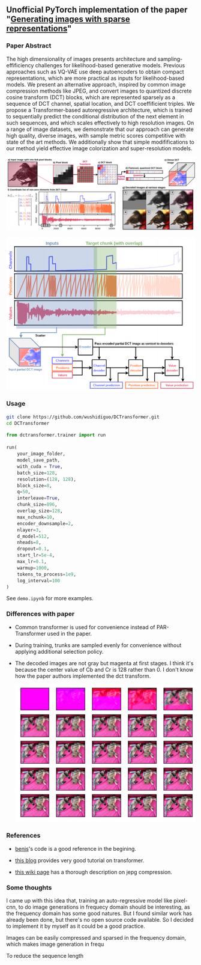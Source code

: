 ## Unofficial PyTorch implementation of the paper "[Generating images with sparse representations](https://arxiv.org/abs/2103.03841)"

### Paper Abstract

The high dimensionality of images presents architecture and sampling-effificiency challenges for likelihood-based generative models. Previous approaches such as VQ-VAE use deep autoencoders to obtain compact representations, which are more practical as inputs for likelihood-based models. We present an alternative approach, inspired by common image compression methods like JPEG, and convert images to quantized discrete cosine transform (DCT) blocks, which are represented sparsely as a sequence of DCT channel, spatial location, and DCT coeffificient triples. We propose a Transformer-based autoregressive architecture, which is trained to sequentially predict the conditional distribution of the next element in such sequences, and which scales effectively to high resolution images. On a range of image datasets, we demonstrate that our approach can generate high quality, diverse images, with sample metric scores competitive with state of the art methods. We additionally show that simple modififications to our method yield effective image colorization and super-resolution models.

![](./dctransformer.png)

![](./chunk_based_training.png)

### Usage

```bash
git clone https://github.com/wushidiguo/DCTransformer.git
cd DCTransformer
```

```python
from dctransformer.trainer import run

run(
    your_image_folder, 
    model_save_path,
    with_cuda = True,
    batch_size=128, 
    resolution=(128, 128), 
    block_size=8, 
    q=50, 
    interleave=True, 
    chunk_size=896, 
    overlap_size=128, 
    max_nchunk=10, 
    encoder_downsample=2, 
    nlayer=3, 
    d_model=512, 
    nheads=8,
    dropout=0.1,
    start_lr=5e-4,
    max_lr=0.1,
    warmup=1000,
    tokens_to_process=1e9,
    log_interval=100
)
```

See `demo.ipynb` for more examples.

### Differences with paper

- Common transformer is used  for convenience instead of PAR-Transformer used in the paper.

- During training, trunks are sampled evenly for convenience without applying additional selection policy.

- The decoded images are not gray but magenta at first stages. I think it's because the center value of Cb and Cr is 128 rather than 0. I don't know how the paper authors implemented the dct transform.
  
  ![decode.png](decode.png)

### References

- [benjs](https://github.com/benjs/DCTransformer-PyTorch/blob/main/dctransformer/transforms.py)'s code is a good reference in the begining.

- [this blog](http://nlp.seas.harvard.edu/annotated-transformer/) provides very good tutorial on transformer.

- [this wiki page](https://en.wikipedia.org/wiki/JPEG#JPEG_codec_example) has a thorough description on jepg compression.

### Some thoughts

I came up with this idea that, training an auto-regressive model like pixel-cnn, to do image generations in frequecy domain should be interesting, as the frequency domain has some good natures. But I found similar work has already been done, but there's no open source code available. So I decided to implement it by myself as it could be a good practice. 

Images can be easily compressed and sparsed in the frequency domain, which makes image generation in frequ

To reduce the sequence length 

